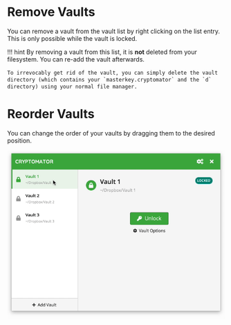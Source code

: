 # Remove Vaults

You can remove a vault from the vault list by right clicking on the list entry. This is only possible while the vault is locked. 

!!! hint
    By removing a vault from this list, it is **not** deleted from your filesystem. You can re-add the vault afterwards.
    
    To irrevocably get rid of the vault, you can simply delete the vault directory (which contains your `masterkey.cryptomator` and the `d` directory) using your normal file manager.

# Reorder Vaults

You can change the order of your vaults by dragging them to the desired position.

![How to reorder vaults](../img/desktop/move-vaults.gif)
